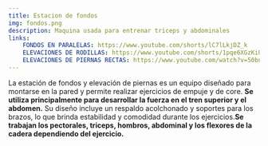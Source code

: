 ```yaml
--- 
title: Estacion de fondos
img: fondos.png
description: Maquina usada para entrenar triceps y abdominales
links:
    FONDOS EN PARALELAS: https://www.youtube.com/shorts/lC7lLkjDZ_k
    ELEVACIONES DE RODILLAS: https://www.youtube.com/shorts/1pqe6XGzKiU
    ELEVACIONES DE PIERNAS RECTAS: https://www.youtube.com/watch?v=50bnuJRDbaw
---
```

La estación de fondos y elevación de piernas es un equipo diseñado para montarse en la pared y permite realizar ejercicios de empuje y de core. **Se utiliza principalmente para desarrollar la fuerza en el tren superior y el abdomen.** Su diseño incluye un respaldo acolchonado y soportes para los brazos, lo que brinda estabilidad y comodidad durante los ejercicios.**Se trabajan los pectorales, triceps, hombros, abdominal y los flexores de la cadera dependiendo del ejercicio.**

